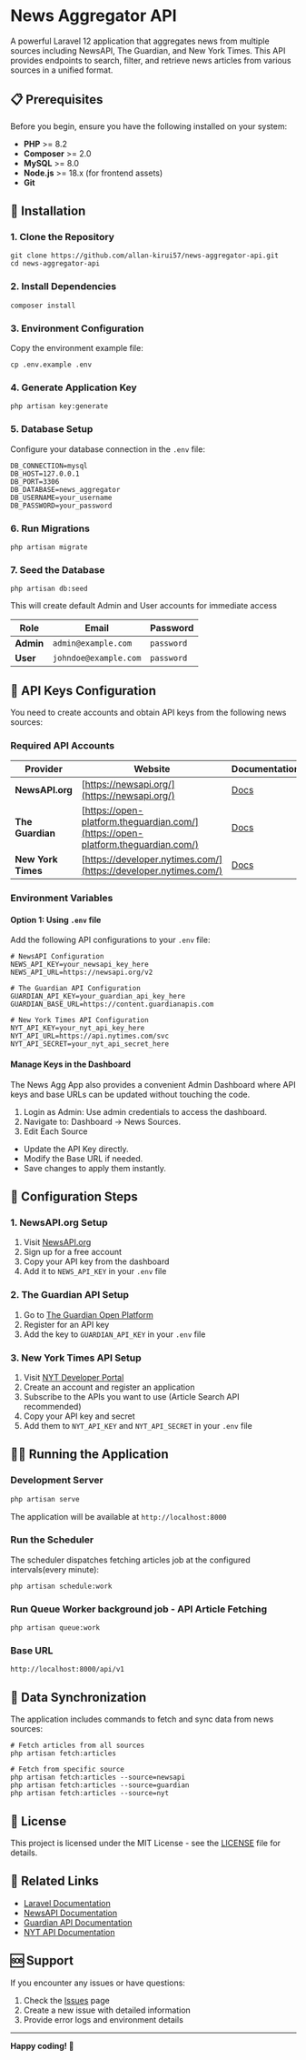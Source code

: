 # News Aggregator API

A powerful Laravel 12 application that aggregates news from multiple sources including NewsAPI, The Guardian, and New York Times. This API provides endpoints to search, filter, and retrieve news articles from various sources in a unified format.

## 📋 Prerequisites

Before you begin, ensure you have the following installed on your system:

- **PHP** >= 8.2
- **Composer** >= 2.0
- **MySQL** >= 8.0
- **Node.js** >= 18.x (for frontend assets)
- **Git**

## 🚀 Installation

### 1. Clone the Repository

```
git clone https://github.com/allan-kirui57/news-aggregator-api.git
cd news-aggregator-api
```

### 2. Install Dependencies

```
composer install
```

### 3. Environment Configuration

Copy the environment example file:

```
cp .env.example .env
```

### 4. Generate Application Key

```
php artisan key:generate
```

### 5. Database Setup

Configure your database connection in the `.env` file:

```env
DB_CONNECTION=mysql
DB_HOST=127.0.0.1
DB_PORT=3306
DB_DATABASE=news_aggregator
DB_USERNAME=your_username
DB_PASSWORD=your_password
```

### 6. Run Migrations

```
php artisan migrate
```

### 7. Seed the Database

```
php artisan db:seed
```
This will create default Admin and User accounts for immediate access

| Role      | Email               | Password   |
| --------- | ------------------- | ---------- |
| **Admin** | `admin@example.com` | `password` |
| **User**  | `johndoe@example.com`  | `password` |

## 🔑 API Keys Configuration

You need to create accounts and obtain API keys from the following news sources:

### Required API Accounts

| Provider | Website | Documentation |
|----------|---------|---------------|
| **NewsAPI.org** | [https://newsapi.org/](https://newsapi.org/) | [Docs](https://newsapi.org/docs) |
| **The Guardian** | [https://open-platform.theguardian.com/](https://open-platform.theguardian.com/) | [Docs](https://open-platform.theguardian.com/documentation/) |
| **New York Times** | [https://developer.nytimes.com/](https://developer.nytimes.com/) | [Docs](https://developer.nytimes.com/docs) |

### Environment Variables
#### Option 1: Using `.env` file
Add the following API configurations to your `.env` file:

```env
# NewsAPI Configuration
NEWS_API_KEY=your_newsapi_key_here
NEWS_API_URL=https://newsapi.org/v2

# The Guardian API Configuration
GUARDIAN_API_KEY=your_guardian_api_key_here
GUARDIAN_BASE_URL=https://content.guardianapis.com

# New York Times API Configuration
NYT_API_KEY=your_nyt_api_key_here
NYT_API_URL=https://api.nytimes.com/svc
NYT_API_SECRET=your_nyt_api_secret_here
```
#### Manage Keys in the Dashboard
The News Agg App also provides a convenient Admin Dashboard where API keys and base URLs can be updated without touching the code.
1. Login as Admin: Use admin credentials to access the dashboard.
2. Navigate to: Dashboard → News Sources.
3. Edit Each Source
- Update the API Key directly. 
- Modify the Base URL if needed.
- Save changes to apply them instantly.

## 🔧 Configuration Steps

### 1. NewsAPI.org Setup
1. Visit [NewsAPI.org](https://newsapi.org/)
2. Sign up for a free account
3. Copy your API key from the dashboard
4. Add it to `NEWS_API_KEY` in your `.env` file

### 2. The Guardian API Setup
1. Go to [The Guardian Open Platform](https://open-platform.theguardian.com/)
2. Register for an API key
3. Add the key to `GUARDIAN_API_KEY` in your `.env` file

### 3. New York Times API Setup
1. Visit [NYT Developer Portal](https://developer.nytimes.com/)
2. Create an account and register an application
3. Subscribe to the APIs you want to use (Article Search API recommended)
4. Copy your API key and secret
5. Add them to `NYT_API_KEY` and `NYT_API_SECRET` in your `.env` file

## 🏃‍♂️ Running the Application

### Development Server

```bash
php artisan serve
```

The application will be available at `http://localhost:8000`
### Run the Scheduler
The scheduler dispatches fetching articles job at the configured intervals(every minute):
```
php artisan schedule:work
```
### Run Queue Worker background job - API Article Fetching
```
php artisan queue:work
```
### Base URL
```
http://localhost:8000/api/v1
```

## 🔄 Data Synchronization

The application includes commands to fetch and sync data from news sources:

```
# Fetch articles from all sources
php artisan fetch:articles

# Fetch from specific source
php artisan fetch:articles --source=newsapi
php artisan fetch:articles --source=guardian
php artisan fetch:articles --source=nyt
```

## 📄 License

This project is licensed under the MIT License - see the [LICENSE](LICENSE) file for details.

## 🔗 Related Links

- [Laravel Documentation](https://laravel.com/docs)
- [NewsAPI Documentation](https://newsapi.org/docs)
- [Guardian API Documentation](https://open-platform.theguardian.com/documentation/)
- [NYT API Documentation](https://developer.nytimes.com/docs)

## 🆘 Support

If you encounter any issues or have questions:

1. Check the [Issues](https://github.com/allan-kirui57/news-aggregator-api/issues) page
2. Create a new issue with detailed information
3. Provide error logs and environment details

---

**Happy coding! 🚀**
